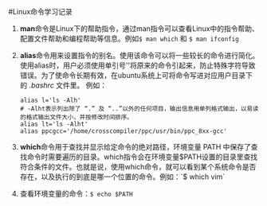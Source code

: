 #Linux命令学习记录

 1. **man**命令是Linux下的帮助指令，通过man指令可以查看Linux中的指令帮助、配置文件帮助和编程帮助等信息。例如`$ man which` 和 `$ man ifconfig`

 2. **alias**命令用来设置指令的别名。使用该命令可以将一些较长的命令进行简化。使用alias时，用户必须使用单引号''将原来的命令引起来，防止特殊字符导致错误。为了使命令长期有效，在ubuntu系统上可将命令写进对应用户目录下的 *.bashrc* 文件里。
例如：
	```
	alias l='ls -Alh'  
	# -Alht表示列出除了 “.” 及 “..”以外的任何项目，输出信息用单列格式输出，以易读的格式输出文件大小，并按修改时间排序。
	alias lt='ls -Alht'  
	alias ppcgcc='/home/crosscompiler/ppc/usr/bin/ppc_8xx-gcc'
	```

 3. **which**命令用于查找并显示给定命令的绝对路径，环境变量 PATH 中保存了查找命令时需要遍历的目录。which指令会在环境变量$PATH设置的目录里查找符合条件的文件。也就是说，使用which命令，就可以看到某个系统命令是否存在，以及执行的到底是哪一个位置的命令。例如：`$ which vim`

 4. 查看环境变量的命令：`$ echo $PATH`



